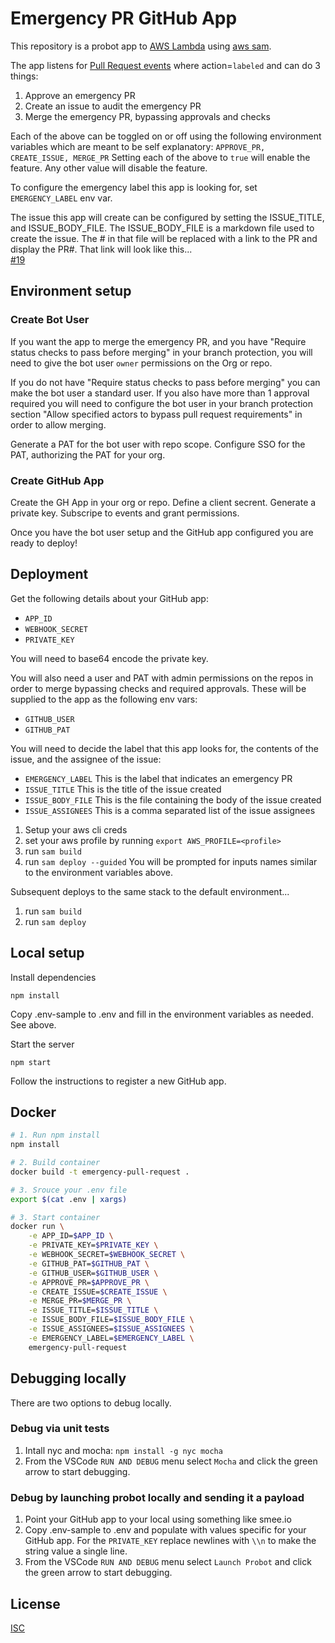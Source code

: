 # Emergency PR GitHub App

This repository is a probot app to [AWS Lambda](https://aws.amazon.com/lambda/) using [aws sam](https://aws.amazon.com/serverless/sam/).

The app listens for [Pull Request events](https://docs.github.com/en/developers/webhooks-and-events/events/github-event-types#pullrequestevent) where action=`labeled` and can do 3 things:
1. Approve an emergency PR
1. Create an issue to audit the emergency PR
1. Merge the emergency PR, bypassing approvals and checks

Each of the above can be toggled on or off using the following environment variables which are meant to be self explanatory:
`APPROVE_PR, CREATE_ISSUE, MERGE_PR`
Setting each of the above to `true` will enable the feature. Any other value will disable the feature.

To configure the emergency label this app is looking for, set `EMERGENCY_LABEL` env var.

The issue this app will create can be configured by setting the ISSUE_TITLE, and ISSUE_BODY_FILE. The ISSUE_BODY_FILE is a markdown file used to create the issue. The # in that file will be replaced with a link to the PR and display the PR#. That link will look like this...  
[#19](https://github.com/robandpdx-volcano/superbigmono/pull/19)
## Environment setup
### Create Bot User
If you want the app to merge the emergency PR, and you have "Require status checks to pass before merging" in your branch protection, you will need to give the bot user `owner` permissions on the Org or repo.

If you do not have "Require status checks to pass before merging" you can make the bot user a standard user. If you also have more than 1 approval required you will need to configure the bot user in your branch protection section "Allow specified actors to bypass pull request requirements" in order to allow merging.

Generate a PAT for the bot user with repo scope. Configure SSO for the PAT, authorizing the PAT for your org.
### Create GitHub App
Create the GH App in your org or repo. Define a client secrent. Generate a private key. Subscripe to events and grant permissions.

Once you have the bot user setup and the GitHub app configured you are ready to deploy!
## Deployment
Get the following details about your GitHub app:
- `APP_ID`
- `WEBHOOK_SECRET`
- `PRIVATE_KEY`

You will need to base64 encode the private key.

You will also need a user and PAT with admin permissions on the repos in order to merge bypassing checks and required approvals. These will be supplied to the app as the following env vars:
- `GITHUB_USER`
- `GITHUB_PAT`

You will need to decide the label that this app looks for, the contents of the issue, and the assignee of the issue:
- `EMERGENCY_LABEL`  This is the label that indicates an emergency PR
- `ISSUE_TITLE`  This is the title of the issue created
- `ISSUE_BODY_FILE`  This is the file containing the body of the issue created
- `ISSUE_ASSIGNEES`  This is a comma separated list of the issue assignees

1. Setup your aws cli creds
1. set your aws profile by running `export AWS_PROFILE=<profile>`
1. run `sam build`
1. run `sam deploy --guided`
You will be prompted for inputs names similar to the environment variables above. 

Subsequent deploys to the same stack to the default environment...
1. run `sam build`
1. run `sam deploy`

## Local setup

Install dependencies

```
npm install
```

Copy .env-sample to .env and fill in the environment variables as needed. See above.

Start the server

```
npm start
```

Follow the instructions to register a new GitHub app.

## Docker

```sh
# 1. Run npm install
npm install

# 2. Build container
docker build -t emergency-pull-request .

# 3. Srouce your .env file
export $(cat .env | xargs)

# 3. Start container
docker run \
    -e APP_ID=$APP_ID \
    -e PRIVATE_KEY=$PRIVATE_KEY \
    -e WEBHOOK_SECRET=$WEBHOOK_SECRET \
    -e GITHUB_PAT=$GITHUB_PAT \
    -e GITHUB_USER=$GITHUB_USER \
    -e APPROVE_PR=$APPROVE_PR \
    -e CREATE_ISSUE=$CREATE_ISSUE \
    -e MERGE_PR=$MERGE_PR \
    -e ISSUE_TITLE=$ISSUE_TITLE \
    -e ISSUE_BODY_FILE=$ISSUE_BODY_FILE \
    -e ISSUE_ASSIGNEES=$ISSUE_ASSIGNEES \
    -e EMERGENCY_LABEL=$EMERGENCY_LABEL \
    emergency-pull-request
```

## Debugging locally
There are two options to debug locally.

### Debug via unit tests
1. Intall nyc and mocha: `npm install -g nyc mocha`
1. From the VSCode `RUN AND DEBUG` menu select `Mocha` and click the green arrow to start debugging.

### Debug by launching probot locally and sending it a payload 

1. Point your GitHub app to your local using something like smee.io
1. Copy .env-sample to .env and populate with values specific for your GitHub app. For the `PRIVATE_KEY` replace newlines with `\\n` to make the string value a single line.
1. From the VSCode `RUN AND DEBUG` menu select `Launch Probot` and click the green arrow to start debugging.

## License

[ISC](LICENSE)
